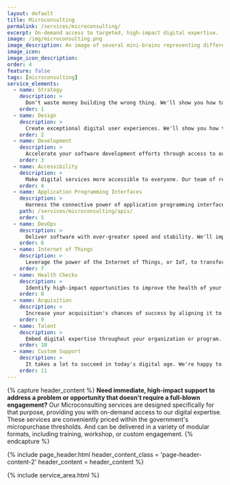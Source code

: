 ```yaml
---
layout: default
title: Microconsulting
permalink: /services/microconsulting/
excerpt: On-demand access to targeted, high-impact digital expertise.
image: /img/microconsulting.png
image_description: An image of several mini-brains representing different types of microconsulting services.
image_icon:
image_icon_description:
order: 4
feature: false
tags: [microconsulting]
service_elements:
  - name: Strategy
    description: >
      Don't waste money building the wrong thing. We'll show you how to build the right digital product using our proven strategy-making process that involves analyzing your mission needs, assessing the product opportunity, and developing a product plan.
    order: 1
  - name: Design
    description: >
      Create exceptional digital user experiences. We'll show you how to achieve this by embracing proven design approaches, including user research, design systems, pattern-based design, responsive user interface patterns, and more.
    order: 2
  - name: Development
    description: >
      Accelerate your software development efforts through access to our talented team of software engineers. We can rapidly deliver a range of high-quality software contributions, including prototypes, microservices, features, bug fixes, automation scripts, and more.
    order: 3
  - name: Accessibility
    description: >
      Make digital services more accessible to everyone. Our team of recognized accessibility and Section 508 compliance experts will show you how to achieve this through the adoption of accessibility development best practices.
    order: 4
  - name: Application Programming Interfaces
    description: >
      Harness the connective power of application programming interfaces, or APIs, to transform how your organization or program shares data, content, and other resources. Our team of recognized API experts will show you how to achieve this by mastering critical stops along the API lifecycle.
    path: /services/microconsulting/apis/
    order: 5
  - name: DevOps
    description: >
      Deliver software with ever-greater speed and stability. We'll impart you with the critical know-how necessary to take advantage of the latest DevOps approaches, including trunk-based development, shift-left security, continuous delivery, and more.
    order: 6
  - name: Internet of Things
    description: >
      Leverage the power of the Internet of Things, or IoT, to transform how services are delivered to the public. As recognized pioneers in the field of IoT, we'll give you the insight and credibility you need to effectively plan, deploy, operate, and secure IoT technologies across a number of applications, including smart cities, smart grids, and connected health.
    order: 7
  - name: Health Checks
    description: >
      Identify high-impact opportunities to improve the health of your digital service delivery project. We rapidly assess key dimensions, such as the user experience and code quality, and recommend priority areas for improvement.
    order: 8
  - name: Acquisition
    description: >
      Increase your acquisition's chances of success by aligning it to modern agile delivery principles. As pioneers of the agile acquisition movement, our team of experts will work hand-in-hand with you at every stage of your procurement.
    order: 9
  - name: Talent
    description: >
      Embed digital expertise throughout your organization or program. Leveraging our unique expertise in large-scale digital talent management, we'll work with you to attract, develop, retain, and empower digital talent.
    order: 10
  - name: Custom Support
    description: >
      It takes a lot to succeed in today's digital age. We're happy to offer a tailored approach to address your specific needs.
    order: 11
---
```


{% capture header_content %}
  <strong>Need immediate, high-impact support to address a problem or opportunity that doesn't require a full-blown engagement?</strong> Our Microconsulting services are designed specifically for that purpose, providing you with on-demand access to our digital expertise. These services are conveniently priced within the government's micropurchase thresholds. And can be delivered in a variety of modular formats, including training, workshop, or custom engagement.
{% endcapture %}

{% include page_header.html
  header_content_class = 'page-header-content-2'
  header_content = header_content
%}

{% include service_area.html %}
